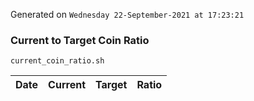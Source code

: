 Generated on `Wednesday 22-September-2021 at 17:23:21`

### Current to Target Coin Ratio
`current_coin_ratio.sh`

Date|Current|Target|Ratio
---|---|---|---
